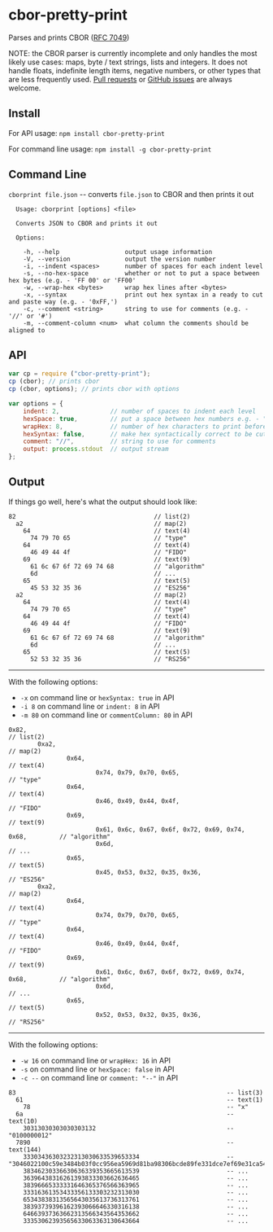 # cbor-pretty-print
Parses and prints CBOR ([RFC 7049](https://tools.ietf.org/html/rfc7049))

NOTE: the CBOR parser is currently incomplete and only handles the most likely use cases: maps, byte / text strings, lists and integers. It does not handle floats, indefinite length items, negative numbers, or other types that are less frequently used. [Pull requests](https://github.com/apowers313/cbor-pretty-print/pulls) or [GitHub issues](https://github.com/apowers313/cbor-pretty-print/issues) are always welcome.

## Install
For API usage:
`npm install cbor-pretty-print`

For command line usage:
`npm install -g cbor-pretty-print`

## Command Line
`cborprint file.json` -- converts `file.json` to CBOR and then prints it out

``` 
  Usage: cborprint [options] <file>

  Converts JSON to CBOR and prints it out

  Options:

    -h, --help                  output usage information
    -V, --version               output the version number
    -i, --indent <spaces>       number of spaces for each indent level
    -s, --no-hex-space          whether or not to put a space between hex bytes (e.g. - 'FF 00' or 'FF00'
    -w, --wrap-hex <bytes>      wrap hex lines after <bytes>
    -x, --syntax                print out hex syntax in a ready to cut and paste way (e.g. - '0xFF,')
    -c, --comment <string>      string to use for comments (e.g. - '//' or '#')
    -m, --comment-column <num>  what column the comments should be aligned to
```

## API
``` js
var cp = require ("cbor-pretty-print");
cp (cbor); // prints cbor
cp (cbor, options); // prints cbor with options

var options = {
    indent: 2,              // number of spaces to indent each level
    hexSpace: true,         // put a space between hex numbers e.g. - "FF 00" instead of "FF00"
    wrapHex: 8,             // number of hex characters to print before line wrapping
    hexSyntax: false,       // make hex syntactically correct to be cut-and-paste ready: "0xFF, "
    comment: "//",          // string to use for comments
    output: process.stdout  // output stream
};
```

## Output
If things go well, here's what the output should look like:
```
82                                      // list(2)
  a2                                    // map(2)
    64                                  // text(4)
      74 79 70 65                       // "type"
    64                                  // text(4)
      46 49 44 4f                       // "FIDO"
    69                                  // text(9)
      61 6c 67 6f 72 69 74 68           // "algorithm"
      6d                                // ...
    65                                  // text(5)
      45 53 32 35 36                    // "ES256"
  a2                                    // map(2)
    64                                  // text(4)
      74 79 70 65                       // "type"
    64                                  // text(4)
      46 49 44 4f                       // "FIDO"
    69                                  // text(9)
      61 6c 67 6f 72 69 74 68           // "algorithm"
      6d                                // ...
    65                                  // text(5)
      52 53 32 35 36                    // "RS256"
```

<hr>

With the following options:
* `-x` on command line or `hexSyntax: true` in API
* `-i 8` on command line or `indent: 8` in API
* `-m 80` on command line or `commentColumn: 80` in API

```
0x82,                                                                           // list(2)
        0xa2,                                                                   // map(2)
                0x64,                                                           // text(4)
                        0x74, 0x79, 0x70, 0x65,                                 // "type"
                0x64,                                                           // text(4)
                        0x46, 0x49, 0x44, 0x4f,                                 // "FIDO"
                0x69,                                                           // text(9)
                        0x61, 0x6c, 0x67, 0x6f, 0x72, 0x69, 0x74, 0x68,         // "algorithm"
                        0x6d,                                                   // ...
                0x65,                                                           // text(5)
                        0x45, 0x53, 0x32, 0x35, 0x36,                           // "ES256"
        0xa2,                                                                   // map(2)
                0x64,                                                           // text(4)
                        0x74, 0x79, 0x70, 0x65,                                 // "type"
                0x64,                                                           // text(4)
                        0x46, 0x49, 0x44, 0x4f,                                 // "FIDO"
                0x69,                                                           // text(9)
                        0x61, 0x6c, 0x67, 0x6f, 0x72, 0x69, 0x74, 0x68,         // "algorithm"
                        0x6d,                                                   // ...
                0x65,                                                           // text(5)
                        0x52, 0x53, 0x32, 0x35, 0x36,                           // "RS256"
```

<hr>

With the following options:
* `-w 16` on command line or `wrapHex: 16` in API
* `-s` on command line or `hexSpace: false` in API
* `-c --` on command line or `comment: "--"` in API

```
83                                                          -- list(3)
  61                                                        -- text(1)
    78                                                      -- "x"
  6a                                                        -- text(10)
    30313030303030303132                                    -- "0100000012"
  7890                                                      -- text(144)
    33303436303232313030633539653334                        -- "3046022100c59e3484b03f0cc956ea5969d81ba98306bcde89fe331dce7ef69e31ca5435a3022100e48815ed05a7617a89799ab90fdc01a8df9766b15f45d56b350b95ec0c610d6d"
    38346230336630636339353665613539                        -- ...
    36396438316261393833303662636465                        -- ...
    38396665333331646365376566363965                        -- ...
    33316361353433356133303232313030                        -- ...
    65343838313565643035613736313761                        -- ...
    38393739396162393066646330316138                        -- ...
    64663937363662313566343564353662                        -- ...
    33353062393565633063363130643664                        -- ...
```
